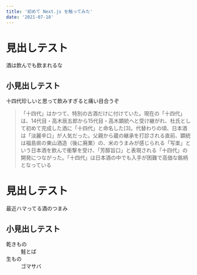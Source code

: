 ```yaml
---
title: '初めて Next.js を触ってみた'
date: '2021-07-18'
---
```


# 見出しテスト
酒は飲んでも飲まれるな

## 小見出しテスト
十四代珍しいと思って飲みすぎると痛い目合うぞ

>「十四代」はかつて、特別の古酒だけに付けていた。現在の「十四代」は、14代目・高木辰五郎から15代目・高木顕統へと受け継がれ、杜氏として初めて完成した酒に「十四代」と命名した[3]。代替わりの頃、日本酒は「淡麗辛口」が人気だった。父親から蔵の継承を打診される直前、顕統は福島県の東山酒造（後に廃業）の、米のうまみが感じられる「写楽」という日本酒を飲んで衝撃を受け、「芳醇旨口」と表現される「十四代」の開発につながった。「十四代」は日本酒の中でも入手が困難で高価な銘柄となっている

# 見出しテスト
最近ハマってる酒のつまみ

## 小見出しテスト
<dl>
  <dt>乾きもの</dt>
  <dd>鮭とば</dd>
  <dt>生もの</dt>
  <dd>ゴマサバ</dd>
</dl> 
